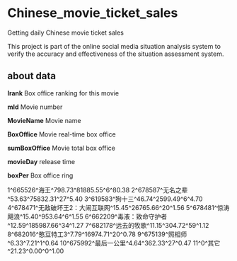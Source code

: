 # Chinese_movie_ticket_sales
Getting daily Chinese movie ticket sales

This project is part of the online social media situation analysis system to verify the accuracy and effectiveness of the situation assessment system.

## about data
**Irank**  Box office ranking for this movie

**mId**  Movie number

**MovieName**  Movie name

**BoxOffice**  Movie real-time box office

**sumBoxOffice**  Movie total box office

**movieDay**  release time

**boxPer**  Box office ring


1^665526^海王^798.73^81885.55^6^80.38
2^678587^无名之辈^53.63^75832.31^27^5.40
3^619583^狗十三^46.74^2599.49^6^4.70
4^678471^无敌破坏王2：大闹互联网^15.45^26765.66^20^1.56
5^678481^惊涛飓浪^15.40^953.64^6^1.55
6^662209^毒液：致命守护者^12.59^185987.66^34^1.27
7^682178^远去的牧歌^11.15^304.72^59^1.12
8^682016^憨豆特工3^7.79^16974.71^20^0.78
9^675139^照相师^6.33^7.21^1^0.64
10^675992^最后一公里^4.64^362.33^27^0.47
11^0^其它^21.23^0.00^0^1.00
